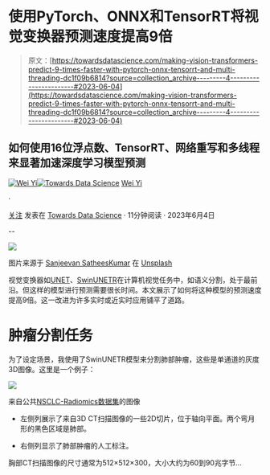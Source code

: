 # 使用PyTorch、ONNX和TensorRT将视觉变换器预测速度提高9倍

> 原文：[https://towardsdatascience.com/making-vision-transformers-predict-9-times-faster-with-pytorch-onnx-tensorrt-and-multi-threading-dc1f09b6814?source=collection_archive---------4-----------------------#2023-06-04](https://towardsdatascience.com/making-vision-transformers-predict-9-times-faster-with-pytorch-onnx-tensorrt-and-multi-threading-dc1f09b6814?source=collection_archive---------4-----------------------#2023-06-04)

## 如何使用16位浮点数、TensorRT、网络重写和多线程来显著加速深度学习模型预测

[](https://jasonweiyi.medium.com/?source=post_page-----dc1f09b6814--------------------------------)[![Wei Yi](../Images/24b7a438912082519f24d18e11ac9638.png)](https://jasonweiyi.medium.com/?source=post_page-----dc1f09b6814--------------------------------)[](https://towardsdatascience.com/?source=post_page-----dc1f09b6814--------------------------------)[![Towards Data Science](../Images/a6ff2676ffcc0c7aad8aaf1d79379785.png)](https://towardsdatascience.com/?source=post_page-----dc1f09b6814--------------------------------) [Wei Yi](https://jasonweiyi.medium.com/?source=post_page-----dc1f09b6814--------------------------------)

·

[关注](https://medium.com/m/signin?actionUrl=https%3A%2F%2Fmedium.com%2F_%2Fsubscribe%2Fuser%2F1b4bd5317a6e&operation=register&redirect=https%3A%2F%2Ftowardsdatascience.com%2Fmaking-vision-transformers-predict-9-times-faster-with-pytorch-onnx-tensorrt-and-multi-threading-dc1f09b6814&user=Wei+Yi&userId=1b4bd5317a6e&source=post_page-1b4bd5317a6e----dc1f09b6814---------------------post_header-----------) 发表在 [Towards Data Science](https://towardsdatascience.com/?source=post_page-----dc1f09b6814--------------------------------) · 11分钟阅读 · 2023年6月4日 [](https://medium.com/m/signin?actionUrl=https%3A%2F%2Fmedium.com%2F_%2Fvote%2Ftowards-data-science%2Fdc1f09b6814&operation=register&redirect=https%3A%2F%2Ftowardsdatascience.com%2Fmaking-vision-transformers-predict-9-times-faster-with-pytorch-onnx-tensorrt-and-multi-threading-dc1f09b6814&user=Wei+Yi&userId=1b4bd5317a6e&source=-----dc1f09b6814---------------------clap_footer-----------)

--

[](https://medium.com/m/signin?actionUrl=https%3A%2F%2Fmedium.com%2F_%2Fbookmark%2Fp%2Fdc1f09b6814&operation=register&redirect=https%3A%2F%2Ftowardsdatascience.com%2Fmaking-vision-transformers-predict-9-times-faster-with-pytorch-onnx-tensorrt-and-multi-threading-dc1f09b6814&source=-----dc1f09b6814---------------------bookmark_footer-----------)![](../Images/8072ede2bfa4cf3d5e55d53741fc8600.png)

图片来源于 [Sanjeevan SatheesKumar](https://unsplash.com/@sanjeevan_s?utm_source=medium&utm_medium=referral) 在 [Unsplash](https://unsplash.com/?utm_source=medium&utm_medium=referral)

视觉变换器如[UNET](https://en.wikipedia.org/wiki/U-Net)、[SwinUNETR](https://openaccess.thecvf.com/content/CVPR2022/html/Tang_Self-Supervised_Pre-Training_of_Swin_Transformers_for_3D_Medical_Image_Analysis_CVPR_2022_paper.html)在计算机视觉任务中，如语义分割，处于最前沿。但这样的模型进行预测需要很长时间。本文展示了如何将这种模型的预测速度提高9倍。这一改进为许多实时或近实时应用铺平了道路。

# 肿瘤分割任务

为了设定场景，我使用了SwinUNETR模型来分割肺部肿瘤，这些是单通道的灰度3D图像。这里是一个例子：

![](../Images/4b7a6181e9ed9bc45a923632e2cc2783.png)

来自公共[NSCLC-Radiomics数据集](https://wiki.cancerimagingarchive.net/display/Public/NSCLC-Radiomics)的图像

+   左侧列展示了来自3D CT扫描图像的一些2D切片，位于轴向平面。两个弯月形的黑色区域是肺部。

+   右侧列显示了肺部肿瘤的人工标注。

胸部CT扫描图像的尺寸通常为512×512×300，大小大约为60到90兆字节…
